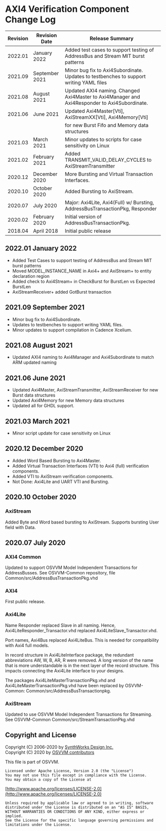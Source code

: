 # AXI4 Verification Component Change Log

| Revision  | Revision Date  |  Release Summary | 
------------|----------------|----------- 
| 2022.01   | January 2022   |  Added test cases to support testing of AddressBus and Stream MIT burst patterns
| 2021.09   | September 2021 |  Minor bug fix to Axi4Subordinate.  Updates to testbenches to support writing YAML files
| 2021.08   | August 2021    |  Updated AXI4 naming.  Changed Axi4Master to Axi4Manager and Axi4Responder to Axi4Subordinate.
| 2021.06   | June 2021      |  Updated Axi4Master[Vti], AxiStreamXX[Vti], Axi4Memory[Vti]
|           |                |  for new Burst Fifo and Memory data structures
| 2021.03   | March 2021     |  Minor updates to scripts for case sensitivity on Linux
| 2021.02   | February 2021  |  Added TRANSMIT_VALID_DELAY_CYCLES to AxiStreamTransmitter
| 2020.12   | December 2020  |  More Bursting and Virtual Transaction Interfaces.
| 2020.10   | October 2020   |  Added Bursting to AxiStream. 
| 2020.07   | July 2020      |  Major:  Axi4Lite, Axi4(Full) w/ Bursting, AddressBusTransactionPkg, Responder
| 2020.02   | February 2020  |  Initial version of AddressBusTransactionPkg.
| 2018.04   | April 2018     |  Initial public release

## 2022.01 January 2022
- Added Test Cases to support testing of AddressBus and Stream MIT burst patterns
- Moved MODEL_INSTANCE_NAME in Axi4+ and AxiStream+ to entity declaration region
- Added check to Axi4Stream+ in CheckBurst for BurstLen vs Expected BurstLen
- AxiStreamReceiver+ added GotBurst transaction

## 2021.09 September 2021
- Minor bug fix to Axi4Subordinate.  
- Updates to testbenches to support writing YAML files.
- Minor updates to support compilation in Cadence Xcelium.

## 2021.08 August 2021
- Updated AXI4 naming to Axi4Manager and Axi4Subordinate to match ARM updated naming

## 2021.06 June 2021
- Updated Axi4Master, AxiStreamTransmitter, AxiStreamReceiver for new Burst data structures
- Updated Axi4Memory for new Memory data structures
- Updated all for GHDL support.

## 2021.03 March 2021
- Minor script update for case sensitivity on Linux

## 2020.12 December 2020
- Added Word Based Bursting to Axi4Master. 
- Added Virtual Transaction Interfaces (VTI) to Axi4 (full) verification components.
- Added VTI to AxiStream verification components.
- Not Done:  Axi4Lite and UART VTI and Bursting.

## 2020.10 October 2020
### AxiStream
Added Byte and Word based bursting to AxiStream.
Supports bursting User field with Data.

## 2020.07 July 2020

### AXI4 Common
Updated to support OSVVM Model Independent Transactions for AddressBusses.
See OSVVM-Common repository, file Common/src/AddressBusTransactionPkg.vhd

### AXI4
First public release.

### Axi4Lite
Name Responder replaced Slave in all naming.
Hence, Axi4LiteResponder_Transactor.vhd replaced Axi4LiteSlave_Transactor.vhd.

Port names, Axi4Bus replaced Axi4LiteBus.
This is needed for compatibility with Axi4 full models.

In record structure in Axi4LiteInterface package,
the redundant abbreviations AW, W, B, AR, R were 
removed.   A long version of the name that is more 
understandable is in the next layer of the record
structure.   This impacts connecting the Axi4Lite
interface to your designs.   

The packages Axi4LiteMasterTransactionPkg.vhd and
Axi4LiteMasterTransactionPkg.vhd have been replaced
by OSVVM-Common:   Common/src/AddressBusTransactionpkg.

### AxiStream
Updated to use OSVVM Model Independent Transactions for Streaming.
See OSVVM-Common  Common/src/StreamTransactionPkg.vhd
 
## Copyright and License
Copyright (C) 2006-2020 by [SynthWorks Design Inc.](http://www.synthworks.com/)   
Copyright (C) 2020 by [OSVVM contributors](CONTRIBUTOR.md)   

This file is part of OSVVM.

    Licensed under Apache License, Version 2.0 (the "License")
    You may not use this file except in compliance with the License.
    You may obtain a copy of the License at

  [http://www.apache.org/licenses/LICENSE-2.0](http://www.apache.org/licenses/LICENSE-2.0)

    Unless required by applicable law or agreed to in writing, software
    distributed under the License is distributed on an "AS IS" BASIS,
    WITHOUT WARRANTIES OR CONDITIONS OF ANY KIND, either express or implied.
    See the License for the specific language governing permissions and
    limitations under the License.
